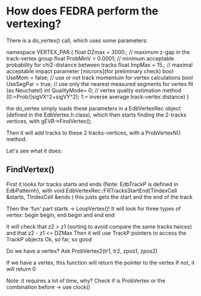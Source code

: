 # How does FEDRA perform the vertexing?

There is a do_vertex() call, which uses some parameters:

namespace VERTEX_PAR
{
  float DZmax      = 3000.;  // maximum z-gap in the track-vertex group
  float ProbMinV   = 0.0001;  // minimum acceptable probability for chi2-distance between tracks
  float ImpMax     = 15.;    // maximal acceptable impact parameter [microns](for preliminary check)
  bool  UseMom     = false;  // use or not track momentum for vertex calculations
  bool  UseSegPar  = true;  // use only the nearest measured segments for vertex fit (as Neuchatel)
  int   QualityMode= 0;      // vertex quality estimation method (0:=Prob/(sigVX^2+sigVY^2); 1:= inverse average track-vertex distance)
}

the do_vertex simply loads these parameters in a EdbVertexRec object (defined in the EdbVertex.h class), which then starts finding the 2-tracks vertices, with gEVR->FindVertex();

Then it will add tracks to these 2 tracks-vertices, with a ProbVertexN() method.

Let's see what it does:

## FindVertex()

First it looks for tracks starts and ends (Note: EdbTrackP is defined in EdbPatternh), with 
void EdbVertexRec::FillTracksStartEnd(TIndexCell &starts, TIndexCell &ends )
this justs gets the start and the end of the track

Then the 'fun' part starts -> LoopVertex()!
It will look for three types of vertex: begin begin, end begin and end end

It will check that z2 > z1 (sorting to avoid compare the same tracks twices) and that z2 - z1 <= DZMax 
Then it will use TrackP pointers to access the TrackP objects
Ok, so far, so good

Do we have a vertex? 
Ask ProbVertex2(tr1, tr2, zpos1, zpos2)

If we have a vertex, this function will return the pointer to the vertex
If not, it will return 0

Note: it requires a lot of time, why? Check if is ProbVertex or the combination before -> use <ctime> clock()
